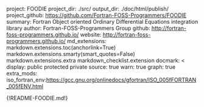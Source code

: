project: FOODIE
project_dir: ./src/
output_dir: ./doc/html/publish/
project_github: https://github.com/Fortran-FOSS-Programmers/FOODIE
summary: Fortran Object oriented Ordinary Differential Equations integration library
author: Fortran-FOSS-Programmers Group
github: http://fortran-foss-programmers.github.io/
website: http://fortran-foss-programmers.github.io/
md_extensions: markdown.extensions.toc(anchorlink=True)
               markdown.extensions.smarty(smart_quotes=False)
               markdown.extensions.extra
               markdown_checklist.extension
docmark: <
display: public
         protected
         private
source: true
warn: true
graph: true
extra_mods: iso_fortran_env:https://gcc.gnu.org/onlinedocs/gfortran/ISO_005fFORTRAN_005fENV.html

{!README-FOODIE.md!}
